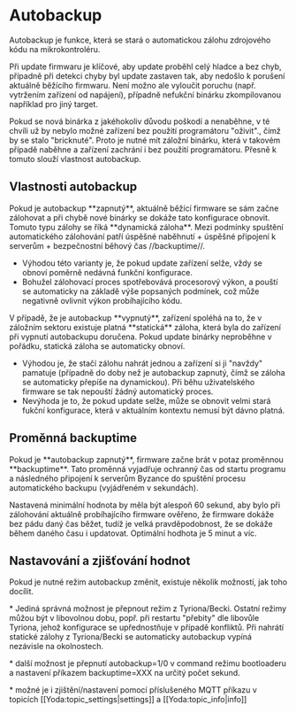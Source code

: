 # Autobackup

Autobackup je funkce, která se stará o automatickou zálohu zdrojového kódu na mikrokontroléru.

Při update firmwaru je klíčové, aby update proběhl celý hladce a bez chyb, případně při detekci chyby byl update zastaven tak, aby nedošlo k porušení aktuálně běžícího firmwaru. Není možno ale vyloučit poruchu \(např. vytržením zařízení od napájení\), případně nefukční binárku zkompilovanou například pro jiný target.

Pokud se nová binárka z jakéhokoliv důvodu poškodí a nenaběhne, v té chvíli už by nebylo možné zařízení bez použití programátoru "oživit"., čímž by se stalo "bricknuté". Proto je nutné mít záložní binárku, která v takovém případě naběhne a zařízení zachrání i bez použití programátoru. Přesně k tomuto slouží vlastnost autobackup.

## Vlastnosti autobackup

Pokud je autobackup \*\*zapnutý\*\*, aktuálně běžící firmware se sám začne zálohovat a při chybě nové binárky se dokáže tato konfigurace obnovit. Tomuto typu zálohy se říká \*\*dynamická záloha\*\*. Mezi podmínky spuštění automatického zálohování patří úspěšné naběhnutí + úspěšné připojení k serverům + bezpečnostní běhový čas //backuptime//.

* Výhodou této varianty je, že pokud update zařízení selže, vždy se obnoví poměrně nedávná funkční konfigurace.
* Bohužel zálohovací proces spotřebovává procesorový výkon, a pouští se automaticky na základě výše popsaných podmínek, což může  negativně ovlivnit výkon probíhajícího kódu.

V případě, že je autobackup \*\*vypnutý\*\*, zařízení spoléhá na to, že v záložním sektoru existuje platná \*\*statická\*\* záloha, která byla do zařízení při vypnutí autobackupu doručena. Pokud update binárky neproběhne v pořádku, statická záloha se automaticky obnoví.

* Výhodou je, že stačí zálohu nahrát jednou a zařízení si ji "navždy" pamatuje \(případně do doby než je autobackup zapnutý, čímž se záloha se automaticky přepíše na dynamickou\). Při běhu uživatelského firmware se tak nepouští žádný automatický proces.
* Nevýhoda je to, že pokud update selže, může se obnovit velmi stará fukční konfigurace, která v aktuálním kontextu nemusí být dávno platná.

## Proměnná backuptime

Pokud je \*\*autobackup zapnutý\*\*, firmware začne brát v potaz proměnnou \*\*backuptime\*\*. Tato proměnná vyjadřuje ochranný čas od startu programu a následného připojení k serverům Byzance do spuštění procesu automatického backupu \(vyjádřeném v sekundách\).

Nastavená minimální hodnota by měla být alespoň 60 sekund, aby bylo při zálohování aktuálně probíhajícího firmware ověřeno, že firmware dokáže bez pádu daný čas běžet, tudíž je velká pravděpodobnost, že se dokáže během daného času i updatovat. Optimální hodhota je 5 minut a víc.

## Nastavování a zjišťování hodnot

Pokud je nutné režim autobackup změnit, existuje několik možností, jak toho docílit.

\* Jediná správná možnost je přepnout režim z Tyriona/Becki. Ostatní režimy můžou být v libovolnou dobu, popř. při restartu "přebity" dle libovůle Tyriona, jehož konfigurace se upřednostňuje v případě konfliktů. Při nahrátí statické zálohy z Tyriona/Becki se automaticky autobackup vypíná nezávisle na okolnostech.

\* další možnost je přepnutí autobackup=1/0 v command režimu bootloaderu a nastavení příkazem backuptime=XXX na určitý počet sekund.

\* možné je i zjištění/nastavení pomocí příslušeného MQTT příkazu v topicích \[\[Yoda:topic\_settings\|settings\]\] a \[\[Yoda:topic\_info\|info\]\]

